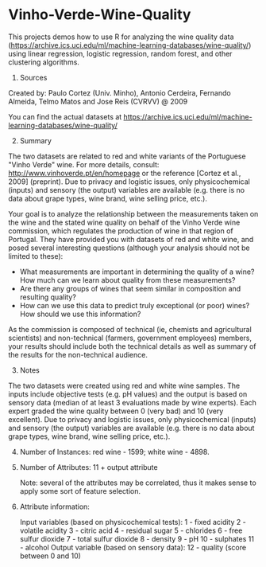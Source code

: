 # Vinho-Verde-Wine-Quality
This projects demos how to use R for analyzing the wine quality data (https://archive.ics.uci.edu/ml/machine-learning-databases/wine-quality/) using linear regression, logistic regression, random forest, and other clustering algorithms. 

1. Sources

Created by: Paulo Cortez (Univ. Minho), Antonio Cerdeira, Fernando Almeida, Telmo Matos and Jose Reis (CVRVV) @ 2009

You can find the actual datasets at 
https://archive.ics.uci.edu/ml/machine-learning-databases/wine-quality/
   
2. Summary

The two datasets are related to red and white variants of the Portuguese "Vinho Verde" wine. For more details, consult: http://www.vinhoverde.pt/en/homepage or the reference [Cortez et al., 2009] (preprint). Due to privacy and logistic issues, only physicochemical (inputs) and sensory (the output) variables are available (e.g. there is no data about grape types, wine brand, wine selling price, etc.).

Your goal is to analyze the relationship between the measurements taken on the wine and the stated wine quality on behalf of the Vinho Verde wine commission, which regulates the production of wine in that region of Portugal.  They have provided you with datasets of red and white wine, and posed several interesting questions (although your analysis should not be limited to these):

-	What measurements are important in determining the quality of a wine? How much can we learn about quality from these measurements?
-	Are there any groups of wines that seem similar in composition and resulting quality?
-	How can we use this data to predict truly exceptional (or poor) wines? How should we use this information?

As the commission is composed of technical (ie, chemists and agricultural scientists) and non-technical (farmers, government employees) members, your results should include both the technical details as well as summary of the results for the non-technical audience.

3. Notes

The two datasets were created using red and white wine samples. The inputs include objective tests (e.g. pH values) and the output is based on sensory data (median of at least 3 evaluations made by wine experts). Each expert graded the wine quality between 0 (very bad) and 10 (very excellent).  Due to privacy and logistic issues, only physicochemical (inputs) and sensory (the output) variables are available (e.g. there is no data about grape types, wine brand, wine selling price, etc.).

4. Number of Instances: red wine - 1599; white wine - 4898. 

5. Number of Attributes: 11 + output attribute
  
   Note: several of the attributes may be correlated, thus it makes sense to apply some sort of
   feature selection.

6. Attribute information:
   
   Input variables (based on physicochemical tests):
   1 - fixed acidity
   2 - volatile acidity
   3 - citric acid
   4 - residual sugar
   5 - chlorides
   6 - free sulfur dioxide
   7 - total sulfur dioxide
   8 - density
   9 - pH
   10 - sulphates
   11 - alcohol
   Output variable (based on sensory data): 
   12 - quality (score between 0 and 10)



